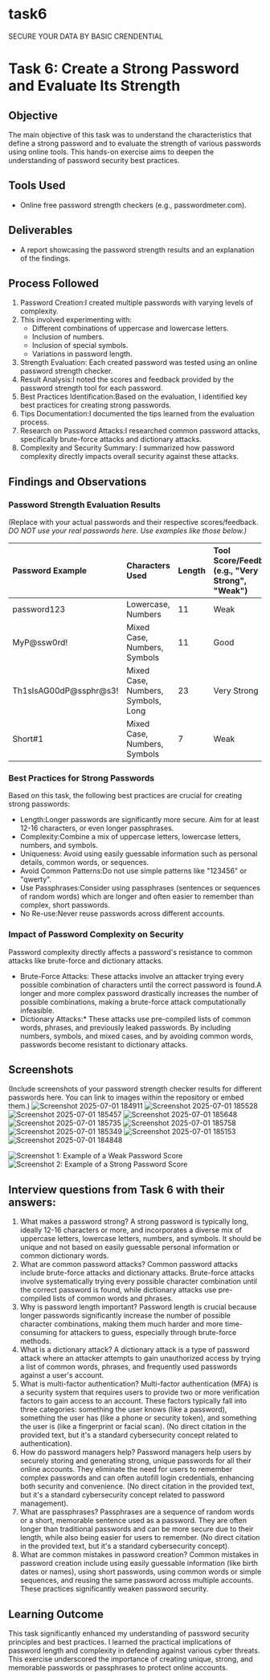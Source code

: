 # task6
SECURE YOUR DATA BY BASIC CRENDENTIAL
# Task 6: Create a Strong Password and Evaluate Its Strength

## Objective
The main objective of this task was to understand the characteristics that define a strong password and to evaluate the strength of various passwords using online tools. This hands-on exercise aims to deepen the understanding of password security best practices.

## Tools Used
* Online free password strength checkers (e.g., passwordmeter.com).

## Deliverables
* A report showcasing the password strength results and an explanation of the findings.

## Process Followed

1.  Password Creation:I created multiple passwords with varying levels of complexity.
2.  This involved experimenting with:
    * Different combinations of uppercase and lowercase letters.
    * Inclusion of numbers.
    * Inclusion of special symbols.
    * Variations in password length.
3. Strength Evaluation: Each created password was tested using an online password strength checker.
4.  Result Analysis:I noted the scores and feedback provided by the password strength tool for each password.
5.  Best Practices Identification:Based on the evaluation, I identified key best practices for creating strong passwords.
6.  Tips Documentation:I documented the tips learned from the evaluation process.
7.  Research on Password Attacks:I researched common password attacks, specifically brute-force attacks and dictionary attacks.
8.  Complexity and Security Summary: I summarized how password complexity directly impacts overall security against these attacks.

## Findings and Observations

### Password Strength Evaluation Results
(Replace with your actual passwords and their respective scores/feedback. **DO NOT use your real passwords here.* Use examples like those below.)*

| Password Example       | Characters Used        | Length | Tool Score/Feedback (e.g., "Very Strong", "Weak") | Estimated Time to Crack |
| :--------------------- | :--------------------- | :----- | :------------------------------------------------ | :---------------------- |
| password123          | Lowercase, Numbers     | 11     | Weak                                              | Seconds                 |
| MyP@ssw0rd!          | Mixed Case, Numbers, Symbols | 11     | Good                                              | Days                    |
| Th1sIsAG00dP@ssphr@s3! | Mixed Case, Numbers, Symbols, Long | 23     | Very Strong                                       | Billions of Years       |
| Short#1              | Mixed Case, Numbers, Symbols | 7      | Weak                                              | Hours                   |

### Best Practices for Strong Passwords
Based on this task, the following best practices are crucial for creating strong passwords:
* Length:Longer passwords are significantly more secure. Aim for at least 12-16 characters, or even longer passphrases.
* Complexity:Combine a mix of uppercase letters, lowercase letters, numbers, and symbols.
* Uniqueness: Avoid using easily guessable information such as personal details, common words, or sequences.
* Avoid Common Patterns:Do not use simple patterns like "123456" or "qwerty".
* Use Passphrases:Consider using passphrases (sentences or sequences of random words) which are longer and often easier to remember than complex, short passwords.
* No Re-use:Never reuse passwords across different accounts.

### Impact of Password Complexity on Security
Password complexity directly affects a password's resistance to common attacks like brute-force and dictionary attacks.
* Brute-Force Attacks: These attacks involve an attacker trying every possible combination of characters until the correct password is found.A longer and more complex password drastically increases the number of possible combinations, making a brute-force attack computationally infeasible.
* Dictionary Attacks:* These attacks use pre-compiled lists of common words, phrases, and previously leaked passwords. By including numbers, symbols, and mixed cases, and by avoiding common words, passwords become resistant to dictionary attacks.

## Screenshots
(Include screenshots of your password strength checker results for different passwords here. You can link to images within the repository or embed them.)
![Screenshot 2025-07-01 184911](https://github.com/user-attachments/assets/34d74da5-7404-4a7e-8032-5a0e075fd7b8)
![Screenshot 2025-07-01 185528](https://github.com/user-attachments/assets/b91ee2c0-24be-41cd-9767-3baaeb5d17b7)
![Screenshot 2025-07-01 185457](https://github.com/user-attachments/assets/5498ed34-24d3-4f10-93b0-317de4c2f19c)
![Screenshot 2025-07-01 185648](https://github.com/user-attachments/assets/8887aeca-9240-4bc7-8d38-6161ad6984ad)
![Screenshot 2025-07-01 185735](https://github.com/user-attachments/assets/5e0e5ced-bbbc-4f2e-9a50-d57359d2a85f)
![Screenshot 2025-07-01 185758](https://github.com/user-attachments/assets/7a02ac89-2f08-4579-97da-aae45782da7f)
![Screenshot 2025-07-01 185349](https://github.com/user-attachments/assets/97f1dcfb-2583-4e31-9ce9-8151e61d7f29)
![Screenshot 2025-07-01 185153](https://github.com/user-attachments/assets/2700d2fe-9edf-425a-9ffc-71899c805827)
![Screenshot 2025-07-01 184848](https://github.com/user-attachments/assets/67391ee0-49f9-49b7-be6d-e605dcdc525d)



![Screenshot 1: Example of a Weak Password Score](screenshots/weak_password.png)
![Screenshot 2: Example of a Strong Password Score](screenshots/strong_password.png)

## Interview questions from Task 6 with their answers:
1. What makes a password strong?
A strong password is typically long, ideally 12-16 characters or more, and incorporates a diverse mix of uppercase letters, lowercase letters, numbers, and symbols. It should be unique and not based on easily guessable personal information or common dictionary words.
2. What are common password attacks?
Common password attacks include brute-force attacks and dictionary attacks. Brute-force attacks involve systematically trying every possible character combination until the correct password is found, while dictionary attacks use pre-compiled lists of common words and phrases.
3. Why is password length important?
Password length is crucial because longer passwords significantly increase the number of possible character combinations, making them much harder and more time-consuming for attackers to guess, especially through brute-force methods.
4. What is a dictionary attack?
A dictionary attack is a type of password attack where an attacker attempts to gain unauthorized access by trying a list of common words, phrases, and frequently used passwords against a user's account.
5. What is multi-factor authentication?
Multi-factor authentication (MFA) is a security system that requires users to provide two or more verification factors to gain access to an account. These factors typically fall into three categories: something the user knows (like a password), something the user has (like a phone or security token), and something the user is (like a fingerprint or facial scan). (No direct citation in the provided text, but it's a standard cybersecurity concept related to authentication).
6. How do password managers help?
Password managers help users by securely storing and generating strong, unique passwords for all their online accounts. They eliminate the need for users to remember complex passwords and can often autofill login credentials, enhancing both security and convenience. (No direct citation in the provided text, but it's a standard cybersecurity concept related to password management).
7. What are passphrases?
Passphrases are a sequence of random words or a short, memorable sentence used as a password. They are often longer than traditional passwords and can be more secure due to their length, while also being easier for users to remember. (No direct citation in the provided text, but it's a standard cybersecurity concept).
8. What are common mistakes in password creation?
Common mistakes in password creation include using easily guessable information (like birth dates or names), using short passwords, using common words or simple sequences, and reusing the same password across multiple accounts. These practices significantly weaken password security.


## Learning Outcome
This task significantly enhanced my understanding of password security principles and best practices. I learned the practical implications of password length and complexity in defending against various cyber threats. This exercise underscored the importance of creating unique, strong, and memorable passwords or passphrases to protect online accounts.
